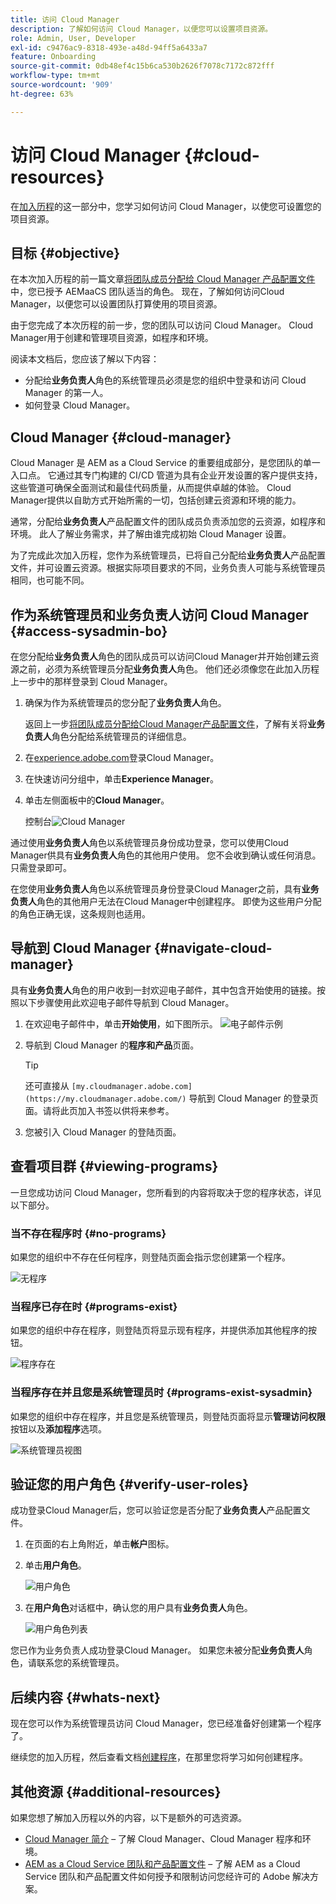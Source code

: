 ```yaml
---
title: 访问 Cloud Manager
description: 了解如何访问 Cloud Manager，以便您可以设置项目资源。
role: Admin, User, Developer
exl-id: c9476ac9-8318-493e-a48d-94ff5a6433a7
feature: Onboarding
source-git-commit: 0db48ef4c15b6ca530b2626f7078c7172c872fff
workflow-type: tm+mt
source-wordcount: '909'
ht-degree: 63%

---
```


# 访问 Cloud Manager {#cloud-resources}

在[加入历程](overview.md)的这一部分中，您学习如何访问 Cloud Manager，以使您可设置您的项目资源。

## 目标 {#objective}

在本次加入历程的前一篇文章[将团队成员分配给 Cloud Manager 产品配置文件](assign-profiles-cloud-manager.md)中，您已授予 AEMaaCS 团队适当的角色。 现在，了解如何访问Cloud Manager，以便您可以设置团队打算使用的项目资源。

由于您完成了本次历程的前一步，您的团队可以访问 Cloud Manager。 Cloud Manager用于创建和管理项目资源，如程序和环境。

阅读本文档后，您应该了解以下内容：

* 分配给&#x200B;**业务负责人**&#x200B;角色的系统管理员必须是您的组织中登录和访问 Cloud Manager 的第一人。
* 如何登录 Cloud Manager。

## Cloud Manager {#cloud-manager}

Cloud Manager 是 AEM as a Cloud Service 的重要组成部分，是您团队的单一入口点。 它通过其专门构建的 CI/CD 管道为具有企业开发设置的客户提供支持，这些管道可确保全面测试和最佳代码质量，从而提供卓越的体验。 Cloud Manager提供以自助方式开始所需的一切，包括创建云资源和环境的能力。

通常，分配给&#x200B;**业务负责人**&#x200B;产品配置文件的团队成员负责添加您的云资源，如程序和环境。 此人了解业务需求，并了解由谁完成初始 Cloud Manager 设置。

为了完成此次加入历程，您作为系统管理员，已将自己分配给&#x200B;**业务负责人**&#x200B;产品配置文件，并可设置云资源。根据实际项目要求的不同，业务负责人可能与系统管理员相同，也可能不同。

## 作为系统管理员和业务负责人访问 Cloud Manager {#access-sysadmin-bo}

在您分配给&#x200B;**业务负责人**&#x200B;角色的团队成员可以访问Cloud Manager并开始创建云资源之前，必须为系统管理员分配&#x200B;**业务负责人**&#x200B;角色。 他们还必须像您在此加入历程上一步中的那样登录到 Cloud Manager。

1. 确保为作为系统管理员的您分配了&#x200B;**业务负责人**&#x200B;角色。

   返回上一步[将团队成员分配给Cloud Manager产品配置文件](assign-profiles-cloud-manager.md)，了解有关将&#x200B;**业务负责人**&#x200B;角色分配给系统管理员的详细信息。

1. 在[experience.adobe.com](https://experience.adobe.com)登录Cloud Manager。
1. 在快速访问分组中，单击&#x200B;**Experience Manager**。
1. 单击左侧面板中的&#x200B;**Cloud Manager**。

   控制台![Cloud Manager](/help/journey-onboarding/assets/consol-cloud-manager.png)

通过使用&#x200B;**业务负责人**&#x200B;角色以系统管理员身份成功登录，您可以使用Cloud Manager供具有&#x200B;**业务负责人**&#x200B;角色的其他用户使用。 您不会收到确认或任何消息。只需登录即可。

在您使用&#x200B;**业务负责人**&#x200B;角色以系统管理员身份登录Cloud Manager之前，具有&#x200B;**业务负责人**&#x200B;角色的其他用户无法在Cloud Manager中创建程序。 即使为这些用户分配的角色正确无误，这条规则也适用。

## 导航到 Cloud Manager {#navigate-cloud-manager}

具有&#x200B;**业务负责人**&#x200B;角色的用户收到一封欢迎电子邮件，其中包含开始使用的链接。按照以下步骤使用此欢迎电子邮件导航到 Cloud Manager。

1. 在欢迎电子邮件中，单击&#x200B;**开始使用**，如下图所示。
   ![电子邮件示例](/help/journey-onboarding/assets/get-started-email.png)

1. 导航到 Cloud Manager 的&#x200B;**程序和产品**&#x200B;页面。

   >[!TIP]
   >
   >还可直接从 `[my.cloudmanager.adobe.com](https://my.cloudmanager.adobe.com/)` 导航到 Cloud Manager 的登录页面。请将此页加入书签以供将来参考。

1. 您被引入 Cloud Manager 的登陆页面。

<!-- OLD
Alternatively, you can navigate to Cloud Manager's **Programs and Products** page from the Adobe Experience Cloud home page using these steps.

1. Navigate directly to [Adobe Experience Cloud](https://experience.adobe.com) and login using your Adobe ID.

1. From the Adobe Experience Cloud home page, select **Experience Manager** to open the AEM home page.

   ![Experience Cloud homepage](/help/journey-onboarding/assets/setup-resources2.png)

1. On the **Cloud Manager** tile, select **Launch**.

   ![AEM home page](/help/journey-onboarding/assets/setup-resources3.png)

1. After successfully logging on, you are directed to the Cloud Manager landing page. See [Viewing Cloud Manager's Programs](#viewing-programs) for more details.

How you access your programs and products via Cloud Manager is up to you and has no effect on how you use Cloud Manager or how you manage your programs.

>[!NOTE]
>
>Depending on the roles assigned in Cloud Manager and the state of the application, you see different screens while using the Cloud Manager user interface. -->

## 查看项目群 {#viewing-programs}

一旦您成功访问 Cloud Manager，您所看到的内容将取决于您的程序状态，详见以下部分。

### 当不存在程序时 {#no-programs}

如果您的组织中不存在任何程序，则登陆页面会指示您创建第一个程序。

![无程序](/help/journey-onboarding/assets/cloud-manager-programs-do-not-exist.png)

### 当程序已存在时 {#programs-exist}

如果您的组织中存在程序，则登陆页将显示现有程序，并提供添加其他程序的按钮。

![程序存在](/help/journey-onboarding/assets/cloud-manager-programs-exist.png)

### 当程序存在并且您是系统管理员时 {#programs-exist-sysadmin}

如果您的组织中存在程序，并且您是系统管理员，则登陆页面将显示&#x200B;**管理访问权限**&#x200B;按钮以及&#x200B;**添加程序**&#x200B;选项。

![系统管理员视图](/help/journey-onboarding/assets/cloud-manager-programs-as-sysadmin.png)

## 验证您的用户角色 {#verify-user-roles}

成功登录Cloud Manager后，您可以验证您是否分配了&#x200B;**业务负责人**&#x200B;产品配置文件。

1. 在页面的右上角附近，单击&#x200B;**帐户**&#x200B;图标。

1. 单击&#x200B;**用户角色**。

   ![用户角色](/help/journey-onboarding/assets/cloud-manager-user-roles.png)

1. 在&#x200B;**用户角色**&#x200B;对话框中，确认您的用户具有&#x200B;**业务负责人**&#x200B;角色。

   ![用户角色列表](/help/journey-onboarding/assets/cloud-manager-user-roles-business-owner.png)

您已作为业务负责人成功登录Cloud Manager。 如果您未被分配&#x200B;**业务负责人**&#x200B;角色，请联系您的系统管理员。

## 后续内容 {#whats-next}

现在您可以作为系统管理员访问 Cloud Manager，您已经准备好创建第一个程序了。

继续您的加入历程，然后查看文档[创建程序](create-program.md)，在那里您将学习如何创建程序。

## 其他资源 {#additional-resources}

如果您想了解加入历程以外的内容，以下是额外的可选资源。

* [Cloud Manager 简介](/help/onboarding/cloud-manager-introduction.md) –
了解 Cloud Manager、Cloud Manager 程序和环境。
* [AEM as a Cloud Service 团队和产品配置文件](/help/onboarding/aem-cs-team-product-profiles.md) – 了解 AEM as a Cloud Service 团队和产品配置文件如何授予和限制访问您经许可的 Adobe 解决方案。
<!-- ERROR: Not Found (HTTP error 404) * [AEM Champion Tips and Tricks - Cloud Manager UI](https://experienceleague.adobe.com/docs/experience-manager-learn/cloud-service/expert-resources/aem-champions/cloud-manager-ui.md) - Watch this video for an overview of Cloud Manager's UI from an AEM champion. -->
